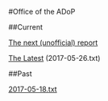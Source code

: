 #Office of the ADoP

##Current

[The next (unofficial) report](Reports/next.txt) 

[The Latest](Reports/2017-05-26.txt) (2017-05-26.txt)

##Past

[2017-05-18.txt](Reports/2017-05-18.txt) 

